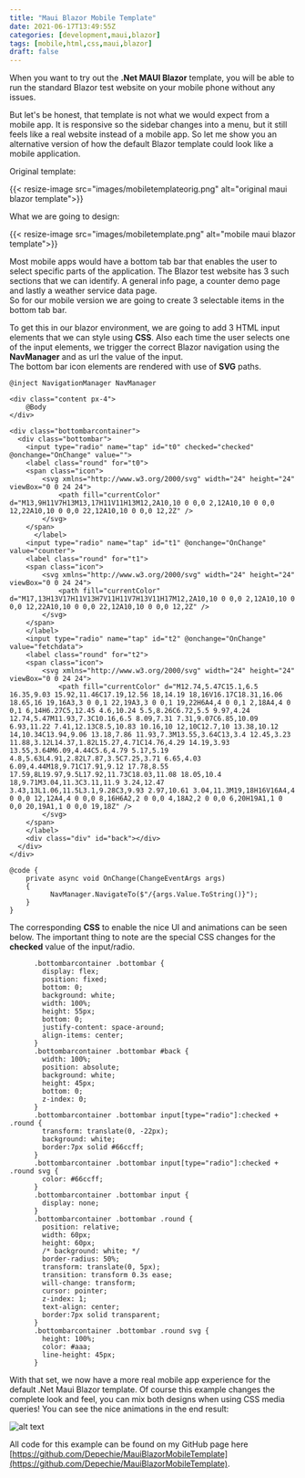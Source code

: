 ```yaml
---
title: "Maui Blazor Mobile Template"
date: 2021-06-17T13:49:55Z
categories: [development,maui,blazor]
tags: [mobile,html,css,maui,blazor]
draft: false
---
```


When you want to try out the **.Net MAUI Blazor** template, you will be able to run the standard Blazor test website on your mobile phone without any issues.

But let's be honest, that template is not what we would expect from a mobile app. It is responsive so the sidebar changes into a menu, but it still feels like a real website instead of a mobile app. So let me show you an alternative version of how the default Blazor template could look like a mobile application.

Original template:

{{< resize-image src="images/mobiletemplateorig.png" alt="original maui blazor template">}}

What we are going to design:

{{< resize-image src="images/mobiletemplate.png" alt="mobile maui blazor template">}}

Most mobile apps would have a bottom tab bar that enables the user to select specific parts of the application. The Blazor test website has 3 such sections that we can identify. A general info page, a counter demo page and lastly a weather service data page.  
So for our mobile version we are going to create 3 selectable items in the bottom tab bar.

To get this in our blazor environment, we are going to add 3 HTML input elements that we can style using **CSS**. Also each time the user selects one of the input elements, we trigger the correct Blazor navigation using the **NavManager** and as url the value of the input.  
The bottom bar icon elements are rendered with use of **SVG** paths.

```
@inject NavigationManager NavManager

<div class="content px-4">
	@Body
</div>

<div class="bottombarcontainer">
  <div class="bottombar">
    <input type="radio" name="tap" id="t0" checked="checked" @onchange="OnChange" value="">
    <label class="round" for="t0">
    <span class="icon">
		<svg xmlns="http://www.w3.org/2000/svg" width="24" height="24" viewBox="0 0 24 24">
			<path fill="currentColor" d="M13,9H11V7H13M13,17H11V11H13M12,2A10,10 0 0,0 2,12A10,10 0 0,0 12,22A10,10 0 0,0 22,12A10,10 0 0,0 12,2Z" />
		</svg>
    </span>
      </label>
    <input type="radio" name="tap" id="t1" @onchange="OnChange" value="counter">
    <label class="round" for="t1">
    <span class="icon">
		<svg xmlns="http://www.w3.org/2000/svg" width="24" height="24" viewBox="0 0 24 24">
			<path fill="currentColor" d="M17,13H13V17H11V13H7V11H11V7H13V11H17M12,2A10,10 0 0,0 2,12A10,10 0 0,0 12,22A10,10 0 0,0 22,12A10,10 0 0,0 12,2Z" />
		</svg>
    </span>
    </label>
    <input type="radio" name="tap" id="t2" @onchange="OnChange" value="fetchdata">
    <label class="round" for="t2">
    <span class="icon">
		<svg xmlns="http://www.w3.org/2000/svg" width="24" height="24" viewBox="0 0 24 24">
			<path fill="currentColor" d="M12.74,5.47C15.1,6.5 16.35,9.03 15.92,11.46C17.19,12.56 18,14.19 18,16V16.17C18.31,16.06 18.65,16 19,16A3,3 0 0,1 22,19A3,3 0 0,1 19,22H6A4,4 0 0,1 2,18A4,4 0 0,1 6,14H6.27C5,12.45 4.6,10.24 5.5,8.26C6.72,5.5 9.97,4.24 12.74,5.47M11.93,7.3C10.16,6.5 8.09,7.31 7.31,9.07C6.85,10.09 6.93,11.22 7.41,12.13C8.5,10.83 10.16,10 12,10C12.7,10 13.38,10.12 14,10.34C13.94,9.06 13.18,7.86 11.93,7.3M13.55,3.64C13,3.4 12.45,3.23 11.88,3.12L14.37,1.82L15.27,4.71C14.76,4.29 14.19,3.93 13.55,3.64M6.09,4.44C5.6,4.79 5.17,5.19 4.8,5.63L4.91,2.82L7.87,3.5C7.25,3.71 6.65,4.03 6.09,4.44M18,9.71C17.91,9.12 17.78,8.55 17.59,8L19.97,9.5L17.92,11.73C18.03,11.08 18.05,10.4 18,9.71M3.04,11.3C3.11,11.9 3.24,12.47 3.43,13L1.06,11.5L3.1,9.28C3,9.93 2.97,10.61 3.04,11.3M19,18H16V16A4,4 0 0,0 12,12A4,4 0 0,0 8,16H6A2,2 0 0,0 4,18A2,2 0 0,0 6,20H19A1,1 0 0,0 20,19A1,1 0 0,0 19,18Z" />
		</svg>
    </span>
    </label>
    <div class="div" id="back"></div>
  </div>
</div>

@code {
    private async void OnChange(ChangeEventArgs args)
    {
		  NavManager.NavigateTo($"/{args.Value.ToString()}");
    }
}
```

The corresponding **CSS** to enable the nice UI and animations can be seen below. The important thing to note are the special CSS changes for the **checked** value of the input/radio.

```
      .bottombarcontainer .bottombar {
        display: flex;
        position: fixed;
        bottom: 0;
        background: white;
        width: 100%;
        height: 55px;
        bottom: 0;
        justify-content: space-around;
        align-items: center;
      }
      .bottombarcontainer .bottombar #back {
        width: 100%;
        position: absolute;
        background: white;
        height: 45px;
        bottom: 0;
        z-index: 0;
      }
      .bottombarcontainer .bottombar input[type="radio"]:checked + .round {
        transform: translate(0, -22px);
        background: white;
        border:7px solid #66ccff;
      }
      .bottombarcontainer .bottombar input[type="radio"]:checked + .round svg {
        color: #66ccff;
      }
      .bottombarcontainer .bottombar input {
        display: none;
      }
      .bottombarcontainer .bottombar .round {
        position: relative;
        width: 60px;
        height: 60px;
        /* background: white; */
        border-radius: 50%;
        transform: translate(0, 5px);
        transition: transform 0.3s ease;
        will-change: transform;
        cursor: pointer;
        z-index: 1;
        text-align: center;
        border:7px solid transparent;
      }
      .bottombarcontainer .bottombar .round svg {
        height: 100%;
        color: #aaa;
        line-height: 45px;
      }
```

With that set, we now have a more real mobile app experience for the default .Net Maui Blazor template. Of course this example changes the complete look and feel, you can mix both designs when using CSS media queries!
You can see the nice animations in the end result:

![alt text](images/mobiletemplate.gif)

All code for this example can be found on my GitHub page here [https://github.com/Depechie/MauiBlazorMobileTemplate](https://github.com/Depechie/MauiBlazorMobileTemplate).